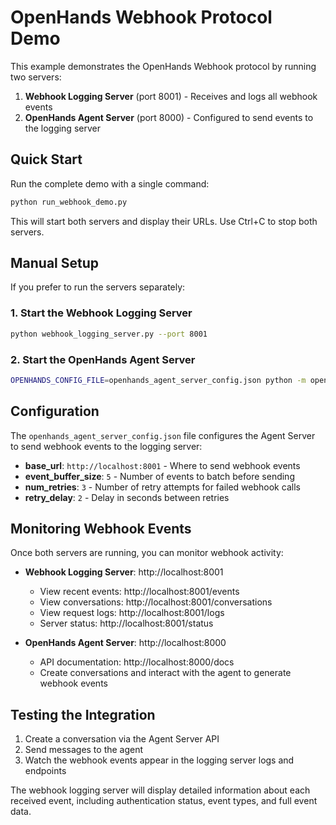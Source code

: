 # OpenHands Webhook Protocol Demo

This example demonstrates the OpenHands Webhook protocol by running two servers:

1. **Webhook Logging Server** (port 8001) - Receives and logs all webhook events
2. **OpenHands Agent Server** (port 8000) - Configured to send events to the logging server

## Quick Start

Run the complete demo with a single command:

```bash
python run_webhook_demo.py
```

This will start both servers and display their URLs. Use Ctrl+C to stop both servers.

## Manual Setup

If you prefer to run the servers separately:

### 1. Start the Webhook Logging Server

```bash
python webhook_logging_server.py --port 8001
```

### 2. Start the OpenHands Agent Server

```bash
OPENHANDS_CONFIG_FILE=openhands_agent_server_config.json python -m openhands.agent_server --port 8000
```

## Configuration

The `openhands_agent_server_config.json` file configures the Agent Server to send webhook events to the logging server:

- **base_url**: `http://localhost:8001` - Where to send webhook events
- **event_buffer_size**: `5` - Number of events to batch before sending
- **num_retries**: `3` - Number of retry attempts for failed webhook calls
- **retry_delay**: `2` - Delay in seconds between retries

## Monitoring Webhook Events

Once both servers are running, you can monitor webhook activity:

- **Webhook Logging Server**: http://localhost:8001
  - View recent events: http://localhost:8001/events
  - View conversations: http://localhost:8001/conversations
  - View request logs: http://localhost:8001/logs
  - Server status: http://localhost:8001/status

- **OpenHands Agent Server**: http://localhost:8000
  - API documentation: http://localhost:8000/docs
  - Create conversations and interact with the agent to generate webhook events

## Testing the Integration

1. Create a conversation via the Agent Server API
2. Send messages to the agent
3. Watch the webhook events appear in the logging server logs and endpoints

The webhook logging server will display detailed information about each received event, including authentication status, event types, and full event data.
